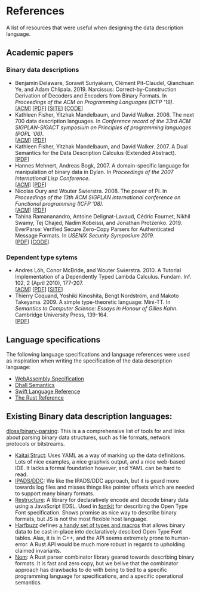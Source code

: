 # References

A list of resources that were useful when designing the data description language.

## Academic papers

### Binary data descriptions

- Benjamin Delaware, Sorawit Suriyakarn, Clément Pit-Claudel, Qianchuan Ye, and Adam Chlipala. 2019.
  Narcissus: Correct-by-Construction Derivation of Decoders and Encoders from Binary Formats.
  In _Proceedings of the ACM on Programming Languages (ICFP '19)_.\
  [[ACM](https://dl.acm.org/citation.cfm?doid=3352468.3341686)]
  [[PDF](https://www.cs.purdue.edu/homes/bendy/Narcissus/narcissus.pdf)]
  [[SITE](https://www.cs.purdue.edu/homes/bendy/Narcissus/)]
  [[CODE](https://github.com/mit-plv/fiat/tree/narcissus-icfp2019)]
- Kathleen Fisher, Yitzhak Mandelbaum, and David Walker. 2006.
  The next 700 data description languages.
  In _Conference record of the 33rd ACM SIGPLAN-SIGACT symposium on Principles of programming languages (POPL '06)_.\
  [[ACM](https://dl.acm.org/citation.cfm?id=1111039)]
  [[PDF](https://www.cs.princeton.edu/~dpw/papers/700popl06.pdf)]
- Kathleen Fisher, Yitzhak Mandelbaum, and David Walker. 2007.
  A Dual Semantics for the Data Description Calculus (Extended Abstract).\
  [[PDF](https://www.cs.princeton.edu/~dpw/papers/tfp07.pdf)]
- Hannes Mehnert, Andreas Bogk, 2007.
  A domain-specific language for manipulation of binary data in Dylan.
  In _Proceedings of the 2007 International Lisp Conference_.\
  [[ACM](https://dl.acm.org/citation.cfm?id=1622148)]
  [[PDF](citeseerx.ist.psu.edu/viewdoc/download?doi=10.1.1.536.753&rep=rep1&type=pdf)]
- Nicolas Oury and Wouter Swierstra. 2008.
  The power of Pi.
  In _Proceedings of the 13th ACM SIGPLAN international conference on Functional programming (ICFP '08)_.\
  [[ACM](https://dl.acm.org/citation.cfm?id=1411213)]
  [[PDF](https://cs.ru.nl/~wouters/Publications/ThePowerOfPi.pdf)]
- Tahina Ramananandro, Antoine Delignat-Lavaud, Cédric Fournet, Nikhil Swamy, Tej Chajed, Nadim Kobeissi, and Jonathan Protzenko. 2019.
  EverParse: Verified Secure Zero-Copy Parsers for Authenticated Message Formats.
  In _USENIX Security Symposium 2019_.\
  [[PDF](https://www.chajed.io/papers/everparse:usenix-sec2019.pdf)]
  [[CODE](https://github.com/project-everest/everparse/)]

### Dependent type sytems

- Andres Löh, Conor McBride, and Wouter Swierstra. 2010.
  A Tutorial Implementation of a Dependently Typed Lambda Calculus.
  Fundam. Inf. 102, 2 (April 2010), 177-207.\
  [[ACM](https://dl.acm.org/citation.cfm?id=1883637)]
  [[PDF](https://www.andres-loeh.de/LambdaPi/LambdaPi.pdf)]
  [[SITE](https://www.andres-loeh.de/LambdaPi/)]
- Thierry Coquand, Yoshiki Kinoshita, Bengt Nordström, and Makoto Takeyama. 2009.
  A simple type-theoretic language: Mini-TT.
  In _Semantics to Computer Science: Essays in Honour of Gilles Kahn_.
  Cambridge University Press, 139-164.\
  [[PDF](http://www.cse.chalmers.se/~bengt/papers/GKminiTT.pdf)]

## Language specifications

The following language specifications and language references were used as
inspiration when writing the specification of the data description language:

- [WebAssembly Specification](https://webassembly.github.io/spec/core/index.html)
- [Dhall Semantics](https://github.com/dhall-lang/dhall-lang/tree/master/standard)
- [Swift Language Reference](https://docs.swift.org/swift-book/ReferenceManual/AboutTheLanguageReference.html)
- [The Rust Reference](https://doc.rust-lang.org/reference/index.html)

## Existing Binary data description languages:

[dloss/binary-parsing](https://github.com/dloss/binary-parsing):
This is a a comprehensive list of tools for and links about parsing binary data
structures, such as file formats, network protocols or bitstreams.

- [Kaitai Struct](http://kaitai.io):
  Uses YAML as a way of marking up the data definitions. Lots of nice
  examples, a nice graphvis output, and a nice web-based IDE. It lacks a
  formal foundation however, and YAML can be hard to read.
- [IPADS/DDC](https://www.cs.princeton.edu/~dpw/papers/700popl06.pdf):
  We like the IPADS/DDC approach, but it is geard more towards log files and
  misses things like pointer offsets which are needed to support many
  binary formats.
- [Restructure](https://github.com/devongovett/restructure):
  A library for declaratively encode and decode binary data using a JavaScript
  EDSL. Used in [fontkit](https://github.com/devongovett/fontkit) for describing
  the Open Type Font specification. Shows promise as nice way to describe
  binary formats, but JS is not the most flexible host language.
- [Harfbuzz](https://github.com/behdad/harfbuzz) defines [a handy set of types
  and macros](https://github.com/behdad/harfbuzz/blob/master/src/hb-open-type-private.hh)
  that allows binary data to be cast in-place into declaratively descibed Open
  Type Font tables. Alas, it is in C++, and the API seems extremely prone to
  human-error. A Rust API would be much more robust in regards to upholding
  claimed invariants.
- [Nom](https://github.com/Geal/nom):
  A Rust parser combinator library geared towards describing binary
  formats. It is fast and zero copy, but we belive that the combinator
  approach has drawbacks to do with being to tied to a specific programming
  language for specifications, and a specific operational semantics.
